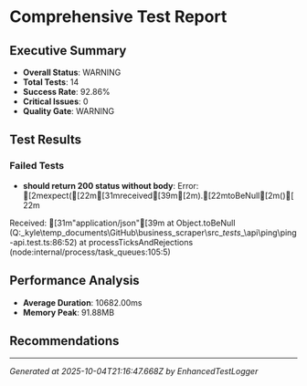 # Comprehensive Test Report

## Executive Summary
- **Overall Status**: WARNING
- **Total Tests**: 14
- **Success Rate**: 92.86%
- **Critical Issues**: 0
- **Quality Gate**: WARNING

## Test Results
### Failed Tests
- **should return 200 status without body**: Error: [2mexpect([22m[31mreceived[39m[2m).[22mtoBeNull[2m()[22m

Received: [31m"application/json"[39m
    at Object.toBeNull (Q:\_kyle\temp_documents\GitHub\business_scraper\src\__tests__\api\ping\ping-api.test.ts:86:52)
    at processTicksAndRejections (node:internal/process/task_queues:105:5)

## Performance Analysis
- **Average Duration**: 10682.00ms
- **Memory Peak**: 91.88MB

## Recommendations


---
*Generated at 2025-10-04T21:16:47.668Z by EnhancedTestLogger*